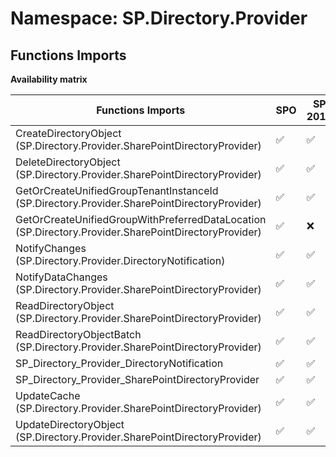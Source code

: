 # Namespace: SP.Directory.Provider

## Functions Imports

**Availability matrix**

Functions Imports | SPO | SP 2019 | SP 2016 | SP 2013
----------|-----|---------|---------|--------
CreateDirectoryObject (SP.Directory.Provider.SharePointDirectoryProvider) | ✅ | ✅ | ✅ | ❌
DeleteDirectoryObject (SP.Directory.Provider.SharePointDirectoryProvider) | ✅ | ✅ | ✅ | ❌
GetOrCreateUnifiedGroupTenantInstanceId (SP.Directory.Provider.SharePointDirectoryProvider) | ✅ | ✅ | ❌ | ❌
GetOrCreateUnifiedGroupWithPreferredDataLocation (SP.Directory.Provider.SharePointDirectoryProvider) | ✅ | ❌ | ❌ | ❌
NotifyChanges (SP.Directory.Provider.DirectoryNotification) | ✅ | ✅ | ❌ | ❌
NotifyDataChanges (SP.Directory.Provider.SharePointDirectoryProvider) | ✅ | ✅ | ✅ | ❌
ReadDirectoryObject (SP.Directory.Provider.SharePointDirectoryProvider) | ✅ | ✅ | ✅ | ❌
ReadDirectoryObjectBatch (SP.Directory.Provider.SharePointDirectoryProvider) | ✅ | ✅ | ✅ | ❌
SP_Directory_Provider_DirectoryNotification | ✅ | ✅ | ❌ | ❌
SP_Directory_Provider_SharePointDirectoryProvider | ✅ | ✅ | ✅ | ❌
UpdateCache (SP.Directory.Provider.SharePointDirectoryProvider) | ✅ | ✅ | ❌ | ❌
UpdateDirectoryObject (SP.Directory.Provider.SharePointDirectoryProvider) | ✅ | ✅ | ✅ | ❌
